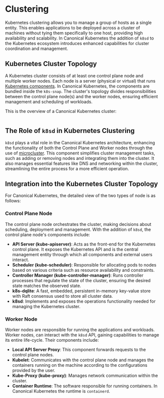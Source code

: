 # Clustering

Kubernetes clustering allows you to manage a group of hosts as a single entity.
This enables applications to be deployed across a cluster of machines without
tying them specifically to one host, providing high availability and
scalability. In Canonical Kubernetes the addition of `k8sd` to the Kubernetes
ecosystem introduces enhanced capabilities for cluster coordination and
management.

## Kubernetes Cluster Topology

A Kubernetes cluster consists of at least one control plane node and multiple
worker nodes. Each node is a server (physical or virtual) that runs
[Kubernetes components]. In Canonical Kubernetes, the components are bundled
inside the `k8s-snap`. The cluster's topology divides responsibilities between
the control plane node(s) and the worker nodes, ensuring efficient management
and scheduling of workloads.

This is the overview of a Canonical Kubernetes cluster:

```{kroki} ../../assets/ck-cluster.puml
```

## The Role of `k8sd` in Kubernetes Clustering

`k8sd` plays a vital role in the Canonical Kubernetes architecture, enhancing
the functionality of both the Control Plane and Worker nodes through the use
of [microcluster]. This component simplifies cluster management tasks, such as
adding or removing nodes and integrating them into the cluster. It also
manages essential features like DNS and networking within the cluster,
streamlining the entire process for a more efficient operation.

## Integration into the Kubernetes Cluster Topology

For Canonical Kubernetes, the detailed view of the two types of node is as
follows:

### Control Plane Node

The control plane node orchestrates the cluster, making decisions about
scheduling, deployment and management. With the addition of `k8sd`, the control
plane node's components include:

- **API Server (kube-apiserver)**: Acts as the front-end for the Kubernetes
    control plane. It exposes the Kubernetes API and is the central management
    entity through which all components and external users interact.
- **Scheduler (kube-scheduler)**: Responsible for allocating pods to nodes
    based on various criteria such as resource availability and constraints.
- **Controller Manager (kube-controller-manager)**: Runs controller processes
    that regulate the state of the cluster, ensuring the desired state matches
    the observed state.
- **k8s-dqlite**: A fast, embedded, persistent in-memory key-value store with
    Raft consensus used to store all cluster data.
- **k8sd**: Implements and exposes the operations functionality needed for
    managing the Kubernetes cluster.

### Worker Node

Worker nodes are responsible for running the applications and workloads. Worker
nodes, can interact with the `k8sd` API, gaining capabilities to manage its
entire life-cycle. Their components include:

- **Local API Server Proxy**: This component forwards requests to the control
    plane nodes.
- **Kubelet**: Communicates with the control plane node and manages the
    containers running on the machine according to the configurations provided
    by the user.
- **Kube-Proxy (kube-proxy)**: Manages network communication within the cluster.
- **Container Runtime**: The software responsible for running containers. In
    Canonical Kubernetes the runtime is `containerd`.

<!-- LINKS -->

[Kubernetes Components]: https://kubernetes.io/docs/concepts/overview/components/
[microcluster]: https://github.com/canonical/microcluster
